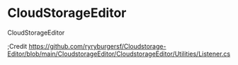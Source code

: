 # CloudStorageEditor
CloudStorageEditor

;Credit https://github.com/ryryburgersf/Cloudstorage-Editor/blob/main/CloudstorageEditor/CloudstorageEditor/Utilities/Listener.cs

